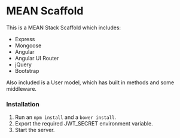# MEAN Scaffold

This is a MEAN Stack Scaffold which includes:

- Express
- Mongoose
- Angular
- Angular UI Router
- jQuery
- Bootstrap

Also included is a User model, which has built in methods and some middleware.

### Installation

1. Run an `npm install` and a `bower install`.
2. Export the required JWT_SECRET environment variable.
3. Start the server.
